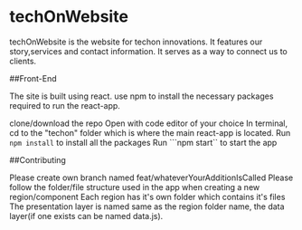 # techOnWebsite

techOnWebsite is the website for techon innovations. It features our story,services and contact information.
It serves as a way to connect us to clients.

##Front-End

The site is built using react.
use npm to install the necessary packages required to run the react-app.

clone/download the repo
Open with code editor of your choice
In terminal, cd to the "techon" folder which is where the main react-app is located.
Run ```npm install``` to install all the packages
Run ```npm start`` to start the app

##Contributing

Please create own branch named feat/whateverYourAdditionIsCalled
Please follow the folder/file structure used in the app when creating a new region/component
Each region has it's own folder which contains it's files
The presentation layer is named same as the region folder name, the data layer(if one exists can be named data.js).


